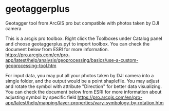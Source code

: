 # geotaggerplus
Geotagger tool from ArcGIS pro but compatible with photos taken by DJI camera

This is a arcgis pro toolbox. Right click the Toolboxes under Catalog panel and choose geotaggerplus.pyt to import toolbox. 
You can check the document below from ESRI for more information.
https://pro.arcgis.com/en/pro-app/latest/help/analysis/geoprocessing/basics/use-a-custom-geoprocessing-tool.htm

For input data, you may put all your photos taken by DJI camera into a simgle folder, and the output would be a point shaplefile.
You may adjust and rotate the symbol with attribute "Direction" for better data visualizing.
You can check the document below from ESRI for more information about adjusting symbol by specific field
https://pro.arcgis.com/en/pro-app/latest/help/mapping/layer-properties/vary-symbology-by-rotation.htm
